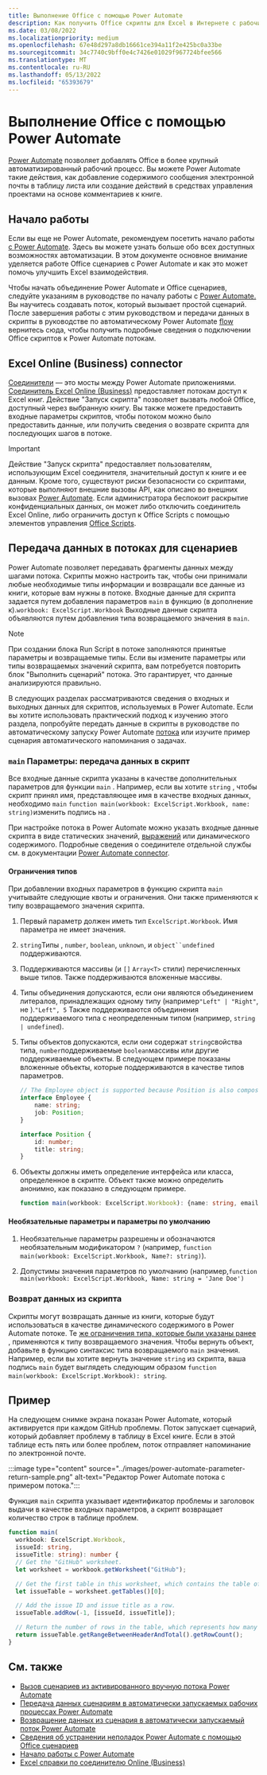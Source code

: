 ```yaml
---
title: Выполнение Office с помощью Power Automate
description: Как получить Office скрипты для Excel в Интернете с рабочим Power Automate рабочим процессом.
ms.date: 03/08/2022
ms.localizationpriority: medium
ms.openlocfilehash: 67e48d297a8db16661ce394a11f2e425bc0a33be
ms.sourcegitcommit: 34c7740c9bff0e4c7426e01029f967724bfee566
ms.translationtype: MT
ms.contentlocale: ru-RU
ms.lasthandoff: 05/13/2022
ms.locfileid: "65393679"
---
```

# <a name="run-office-scripts-with-power-automate"></a>Выполнение Office с помощью Power Automate

[Power Automate](https://flow.microsoft.com) позволяет добавлять Office в более крупный автоматизированный рабочий процесс. Вы можете Power Automate такие действия, как добавление содержимого сообщения электронной почты в таблицу листа или создание действий в средствах управления проектами на основе комментариев к книге.

## <a name="get-started"></a>Начало работы

Если вы еще не Power Automate, рекомендуем посетить начало работы [с Power Automate](/power-automate/getting-started). Здесь вы можете узнать больше обо всех доступных возможностях автоматизации. В этом документе основное внимание уделяется работе Office сценариев с Power Automate и как это может помочь улучшить Excel взаимодействия.

Чтобы начать объединение Power Automate и Office сценариев, следуйте указаниям в руководстве по началу работы с [Power Automate.](../tutorials/excel-power-automate-manual.md) Вы научитесь создавать поток, который вызывает простой сценарий. После завершения работы с этим руководством и передачи данных в скрипты в руководстве по автоматическому Power Automate [flow](../tutorials/excel-power-automate-trigger.md) вернитесь сюда, чтобы получить подробные сведения о подключении Office скриптов к Power Automate потокам.

## <a name="excel-online-business-connector"></a>Excel Online (Business) connector

[Соединители](/connectors/connectors) — это мосты между Power Automate приложениями. [Соединитель Excel Online (Business)](/connectors/excelonlinebusiness) предоставляет потокам доступ к Excel книг. Действие "Запуск скрипта" позволяет вызвать любой Office, доступный через выбранную книгу. Вы также можете предоставить входные параметры скриптов, чтобы потоком можно было предоставить данные, или получить сведения о возврате скрипта для последующих шагов в потоке.

> [!IMPORTANT]
> Действие "Запуск скрипта" предоставляет пользователям, использующим Excel соединителя, значительный доступ к книге и ее данным. Кроме того, существуют риски безопасности со скриптами, которые выполняют внешние вызовы API, как описано во внешних вызовах [Power Automate](external-calls.md). Если администратора беспокоит раскрытие конфиденциальных данных, он может либо отключить соединитель Excel Online, либо ограничить доступ к Office Scripts с помощью элементов управления [Office Scripts](/microsoft-365/admin/manage/manage-office-scripts-settings).

## <a name="data-transfer-in-flows-for-scripts"></a>Передача данных в потоках для сценариев

Power Automate позволяет передавать фрагменты данных между шагами потока. Скрипты можно настроить так, чтобы они принимали любые необходимые типы информации и возвращали все данные из книги, которые вам нужны в потоке. Входные данные для скрипта задается путем добавления параметров `main` в функцию (в дополнение к).`workbook: ExcelScript.Workbook` Выходные данные скрипта объявляются путем добавления типа возвращаемого значения в `main`.

> [!NOTE]
> При создании блока Run Script в потоке заполняются принятые параметры и возвращаемые типы. Если вы измените параметры или типы возвращаемых значений скрипта, вам потребуется повторить блок "Выполнить сценарий" потока. Это гарантирует, что данные анализируются правильно.

В следующих разделах рассматриваются сведения о входных и выходных данных для скриптов, используемых в Power Automate. Если вы хотите использовать практический подход к изучению этого раздела, попробуйте передать данные в скрипты в руководстве по автоматическому запуску Power Automate [потока](../tutorials/excel-power-automate-trigger.md) или изучите пример сценария автоматического напоминания о задачах.[](../resources/scenarios/task-reminders.md)

### <a name="main-parameters-pass-data-to-a-script"></a>`main` Параметры: передача данных в скрипт

Все входные данные скрипта указаны в качестве дополнительных параметров для функции `main` . Например, если вы хотите `string` , чтобы скрипт принял имя, представляющее имя в качестве входных данных, необходимо `main` `function main(workbook: ExcelScript.Workbook, name: string)`изменить подпись на .

При настройке потока в Power Automate можно указать входные данные скрипта в виде статических значений, [выражений](/power-automate/use-expressions-in-conditions) или динамического содержимого. Подробные сведения о соединителе отдельной службы см. в документации [Power Automate connector](/connectors/).

#### <a name="type-restrictions"></a>Ограничения типов

При добавлении входных параметров в функцию скрипта `main` учитывайте следующие квоты и ограничения. Они также применяются к типу возвращаемого значения скрипта.

1. Первый параметр должен иметь тип `ExcelScript.Workbook`. Имя параметра не имеет значения.

1. `string`Типы , `number`, `boolean`, `unknown`, и `object``undefined` поддерживаются.

1. Поддерживаются массивы (и `[]` `Array<T>` стили) перечисленных выше типов. Также поддерживаются вложенные массивы.

1. Типы объединения допускаются, если они являются объединением литералов, принадлежащих одному типу (например`"Left" | "Right"`, не ).`"Left", 5` Также поддерживаются объединения поддерживаемого типа с неопределенным типом (например, `string | undefined`).

1. Типы объектов допускаются, если они содержат `string`свойства типа, `number`поддерживаемые `boolean`массивы или другие поддерживаемые объекты. В следующем примере показаны вложенные объекты, которые поддерживаются в качестве типов параметров.

    ```TypeScript
    // The Employee object is supported because Position is also composed of supported types.
    interface Employee {
        name: string;
        job: Position;
    }

    interface Position {
        id: number;
        title: string;
    }
    ```

1. Объекты должны иметь определение интерфейса или класса, определенное в скрипте. Объект также можно определить анонимно, как показано в следующем примере.

    ```TypeScript
    function main(workbook: ExcelScript.Workbook): {name: string, email: string}
    ```

#### <a name="optional-and-default-parameters"></a>Необязательные параметры и параметры по умолчанию

1. Необязательные параметры разрешены и обозначаются необязательным модификатором `?` (например, `function main(workbook: ExcelScript.Workbook, Name?: string)`).

1. Допустимы значения параметров по умолчанию (например,`function main(workbook: ExcelScript.Workbook, Name: string = 'Jane Doe')`

### <a name="return-data-from-a-script"></a>Возврат данных из скрипта

Скрипты могут возвращать данные из книги, которые будут использоваться в качестве динамического содержимого в Power Automate потоке. Те [же ограничения типа, которые были указаны ранее](#type-restrictions) , применяются к типу возвращаемого значения. Чтобы вернуть объект, добавьте в функцию синтаксис типа возвращаемого `main` значения. Например, если вы хотите вернуть значение `string` из скрипта, ваша подпись `main` будет выглядеть следующим образом `function main(workbook: ExcelScript.Workbook): string`.

## <a name="example"></a>Пример

На следующем снимке экрана показан Power Automate, который активируется при каждом GitHub проблемы.[](https://github.com/) Поток запускает сценарий, который добавляет проблему в таблицу в Excel книге. Если в этой таблице есть пять или более проблем, поток отправляет напоминание по электронной почте.

:::image type="content" source="../images/power-automate-parameter-return-sample.png" alt-text="Редактор Power Automate потока с примером потока.":::

Функция `main` скрипта указывает идентификатор проблемы и заголовок выдачи в качестве входных параметров, а скрипт возвращает количество строк в таблице проблем.

```TypeScript
function main(
  workbook: ExcelScript.Workbook,
  issueId: string,
  issueTitle: string): number {
  // Get the "GitHub" worksheet.
  let worksheet = workbook.getWorksheet("GitHub");

  // Get the first table in this worksheet, which contains the table of GitHub issues.
  let issueTable = worksheet.getTables()[0];

  // Add the issue ID and issue title as a row.
  issueTable.addRow(-1, [issueId, issueTitle]);

  // Return the number of rows in the table, which represents how many issues are assigned to this user.
  return issueTable.getRangeBetweenHeaderAndTotal().getRowCount();
}
```

## <a name="see-also"></a>См. также

- [Вызов сценариев из активированного вручную потока Power Automate](../tutorials/excel-power-automate-manual.md)
- [Передача данных сценариям в автоматически запускаемых рабочих процессах Power Automate](../tutorials/excel-power-automate-trigger.md)
- [Возвращение данных из сценария в автоматически запускаемый поток Power Automate](../tutorials/excel-power-automate-returns.md)
- [Сведения об устранении неполадок Power Automate с помощью Office сценариев](../testing/power-automate-troubleshooting.md)
- [Начало работы с Power Automate](/power-automate/getting-started)
- [Excel справки по соединителю Online (Business)](/connectors/excelonlinebusiness/)
